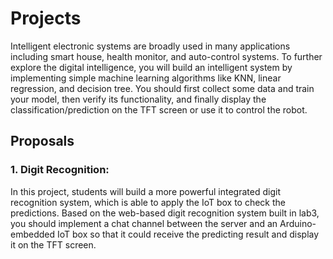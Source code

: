 Projects
======================

Intelligent electronic systems are broadly used in many applications including smart house, health monitor, and auto-control systems. To further explore the digital intelligence, you will build an intelligent system by implementing simple machine learning algorithms like KNN, linear regression, and decision tree. You should first collect some data and train your model, then verify its functionality, and finally display the classification/prediction on the TFT screen or use it to control the robot.

Proposals
--------------------------------

### 1. Digit Recognition:

In this project, students will build a more powerful integrated digit recognition system, which is able to apply the IoT box to check the predictions. Based on the web-based digit recognition system built in lab3, you should implement a chat channel between the server and an Arduino-embedded IoT box so that it could receive the predicting result and display it on the TFT screen.


